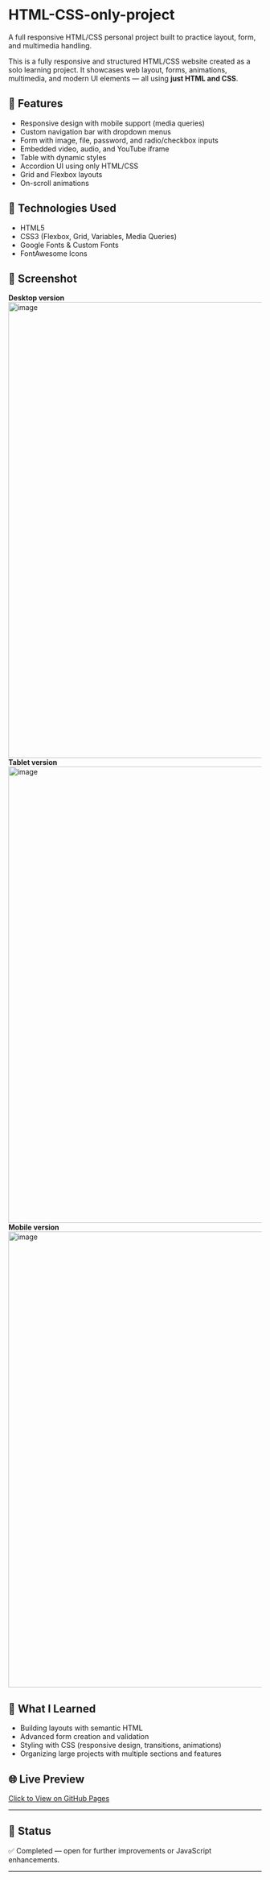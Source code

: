 # HTML-CSS-only-project
A full responsive HTML/CSS personal project built to practice layout, form, and multimedia handling.

This is a fully responsive and structured HTML/CSS website created as a solo learning project. It showcases web layout, forms, animations, multimedia, and modern UI elements — all using **just HTML and CSS**.

## 🚀 Features
- Responsive design with mobile support (media queries)
- Custom navigation bar with dropdown menus
- Form with image, file, password, and radio/checkbox inputs
- Embedded video, audio, and YouTube iframe
- Table with dynamic styles
- Accordion UI using only HTML/CSS
- Grid and Flexbox layouts
- On-scroll animations

## 📁 Technologies Used
- HTML5
- CSS3 (Flexbox, Grid, Variables, Media Queries)
- Google Fonts & Custom Fonts
- FontAwesome Icons

## 📸 Screenshot
**Desktop version**
<img width="1897" height="906" alt="image" src="https://github.com/user-attachments/assets/f1049037-acc1-4c8f-8c38-72e7361f1918" />
**Tablet version**
<img width="1245" height="907" alt="image" src="https://github.com/user-attachments/assets/001e21a5-777b-4e2b-8f5e-5a73d7ed537e" />
**Mobile version**
<img width="606" height="906" alt="image" src="https://github.com/user-attachments/assets/928791b8-9173-4fc2-8b21-8926f66e3c8b" />

## 📄 What I Learned
- Building layouts with semantic HTML
- Advanced form creation and validation
- Styling with CSS (responsive design, transitions, animations)
- Organizing large projects with multiple sections and features

## 🌐 Live Preview
[Click to View on GitHub Pages](https://SI-FUAD.github.io/HTML-CSS-only-project/)

---

## 📌 Status
✅ Completed — open for further improvements or JavaScript enhancements.

---
